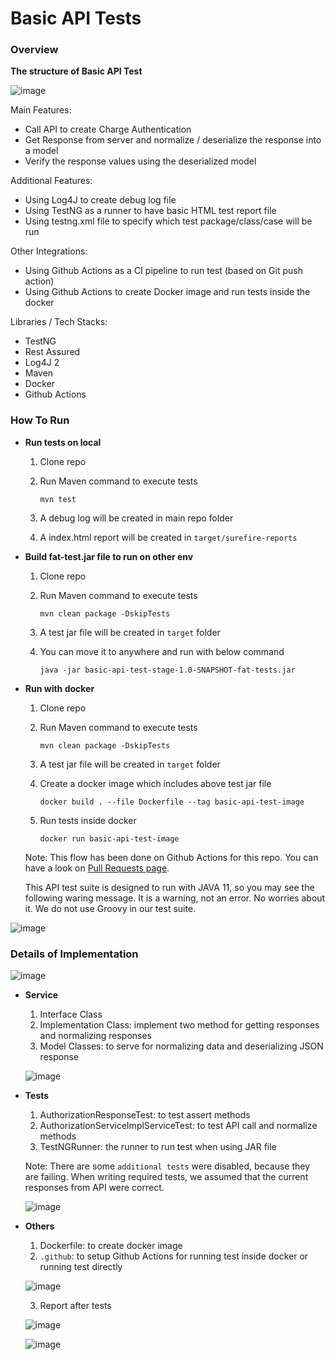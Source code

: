 # Basic API Tests

### Overview ###

**The structure of Basic API Test**

![image](https://github.com/selident/basic-api-test/blob/master/.github/images/1.png)

Main Features:
- Call API to create Charge Authentication
- Get Response from server and normalize / deserialize the response into a model
- Verify the response values using the deserialized model

Additional Features:
- Using Log4J to create debug log file
- Using TestNG as a runner to have basic HTML test report file
- Using testng.xml file to specify which test package/class/case will be run

Other Integrations:

- Using Github Actions as a CI pipeline to run test (based on Git push action)
- Using Github Actions to create Docker image and run tests inside the docker

Libraries / Tech Stacks:

- TestNG
- Rest Assured
- Log4J 2
- Maven
- Docker
- Github Actions

### How To Run ###

  * **Run tests on local**
  
    1. Clone repo
    2. Run Maven command to execute tests
        
        ```
        mvn test
        ```
    3. A debug log will be created in main repo folder
    4. A index.html report will be created in `target/surefire-reports` 
    
  * **Build fat-test.jar file to run on other env**

    1. Clone repo
    2. Run Maven command to execute tests

        ```
        mvn clean package -DskipTests
        ```
    3. A test jar file will be created in `target` folder
    4. You can move it to anywhere and run with below command
       
        ```
        java -jar basic-api-test-stage-1.0-SNAPSHOT-fat-tests.jar
        ```

  * **Run with docker**

    1. Clone repo
    2. Run Maven command to execute tests

        ```
        mvn clean package -DskipTests
        ```
    3. A test jar file will be created in `target` folder
    4. Create a docker image which includes above test jar file
       
        ```
        docker build . --file Dockerfile --tag basic-api-test-image
        ```
    5. Run tests inside docker
       
        ```
        docker run basic-api-test-image
        ```

    Note: This flow has been done on Github Actions for this repo.
    You can have a look on [Pull Requests page](https://github.com/selident/basic-api-test/pulls?utf8=%E2%9C%93&q=is%3Apr+is%3Aclosed+).

    This API test suite is designed to run with JAVA 11, so you may see the following waring message.
    It is a warning, not an error. No worries about it. We do not use Groovy in our test suite.

  ![image](https://github.com/selident/basic-api-test/blob/master/.github/images/8.png)

### Details of Implementation ###

  ![image](https://github.com/selident/basic-api-test/blob/master/.github/images/2.png)

  * **Service**

    1. Interface Class
    2. Implementation Class: implement two method for getting responses and normalizing responses
    3. Model Classes: to serve for normalizing data and deserializing JSON response
    
    ![image](https://github.com/selident/basic-api-test/blob/master/.github/images/3.png)
    
  * **Tests**
  
    1. AuthorizationResponseTest: to test assert methods
    2. AuthorizationServiceImplServiceTest: to test API call and normalize methods
    3. TestNGRunner: the runner to run test when using JAR file 
    
    Note: There are some `additional tests` were disabled, because they are failing.
    When writing required tests, we assumed that the current responses from API were correct. 
    
    ![image](https://github.com/selident/basic-api-test/blob/master/.github/images/4.png)
    
  * **Others**
  
    1. Dockerfile: to create docker image
    2. `.github`: to setup Github Actions for running test inside docker or running test directly
    
    ![image](https://github.com/selident/basic-api-test/blob/master/.github/images/5.png)

    3. Report after tests
       
    ![image](https://github.com/selident/basic-api-test/blob/master/.github/images/6.png)
        
    ![image](https://github.com/selident/basic-api-test/blob/master/.github/images/7.png)
